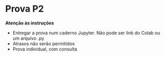 # Prova P2

**Atenção às instruções**
- Entregar a prova num caderno Jupyter. Não pode ser link do Colab ou um arquivo .py
- Atrasos não serão permitidos
- Prova individual, com consulta